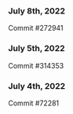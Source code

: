 ### July 8th, 2022

Commit #272941

### July 5th, 2022

Commit #314353


### July 4th, 2022

Commit #72281
